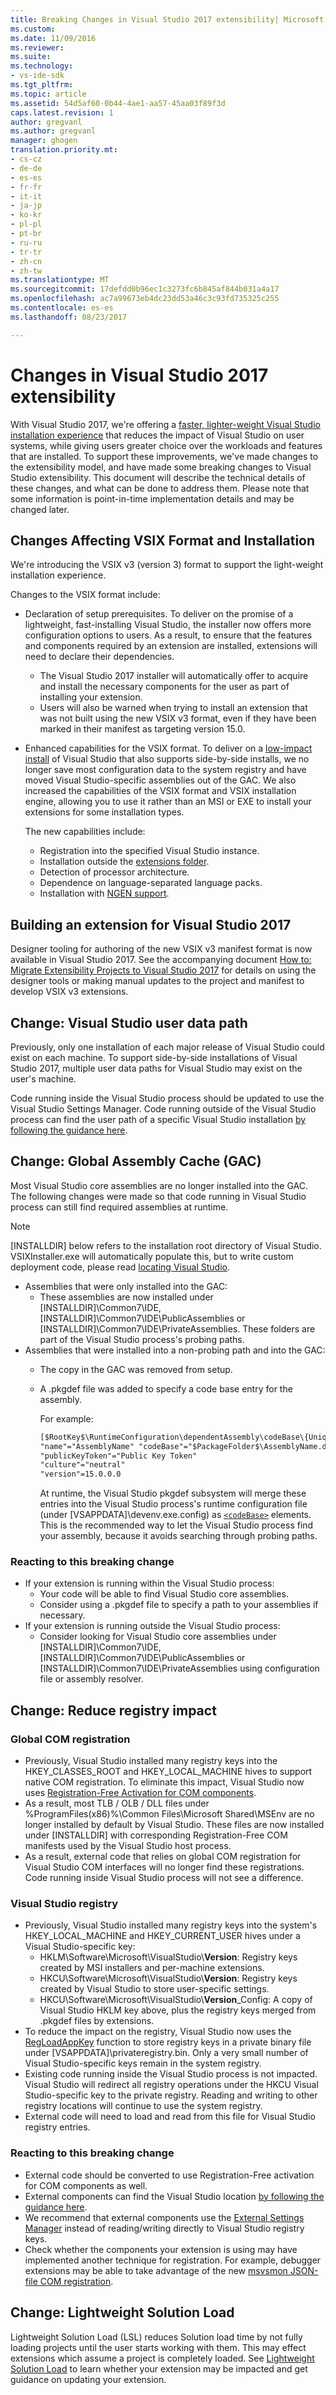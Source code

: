 ```yaml
---
title: Breaking Changes in Visual Studio 2017 extensibility| Microsoft Docs
ms.custom: 
ms.date: 11/09/2016
ms.reviewer: 
ms.suite: 
ms.technology:
- vs-ide-sdk
ms.tgt_pltfrm: 
ms.topic: article
ms.assetid: 54d5af60-0b44-4ae1-aa57-45aa03f89f3d
caps.latest.revision: 1
author: gregvanl
ms.author: gregvanl
manager: ghogen
translation.priority.mt:
- cs-cz
- de-de
- es-es
- fr-fr
- it-it
- ja-jp
- ko-kr
- pl-pl
- pt-br
- ru-ru
- tr-tr
- zh-cn
- zh-tw
ms.translationtype: MT
ms.sourcegitcommit: 17defdd0b96ec1c3273fc6b845af844b031a4a17
ms.openlocfilehash: ac7a99673eb4dc23dd53a46c3c93fd735325c255
ms.contentlocale: es-es
ms.lasthandoff: 08/23/2017

---
```

# <a name="changes-in-visual-studio-2017-extensibility"></a>Changes in Visual Studio 2017 extensibility

With Visual Studio 2017, we're offering a [faster, lighter-weight Visual Studio installation experience](https://blogs.msdn.microsoft.com/visualstudio/2016/04/01/faster-leaner-visual-studio-installer) that reduces the impact of Visual Studio on user systems, while giving users greater choice over the workloads and features that are installed. To support these improvements, we've made changes to the extensibility model, and have made some breaking changes to Visual Studio extensibility. This document will describe the technical details of these changes, and what can be done to address them. Please note that some information is point-in-time implementation details and may be changed later.

## <a name="changes-affecting-vsix-format-and-installation"></a>Changes Affecting VSIX Format and Installation

We're introducing the VSIX v3 (version 3) format to support the light-weight installation experience.

Changes to the VSIX format include:

* Declaration of setup prerequisites. To deliver on the promise of a lightweight, fast-installing Visual Studio, the installer now offers more configuration options to users. As a result, to ensure that the features and components required by an extension are installed, extensions will need to declare their dependencies.
  * The Visual Studio 2017 installer will automatically offer to acquire and install the necessary components for the user as part of installing your extension.
  * Users will also be warned when trying to install an extension that was not built using the new VSIX v3 format, even if they have been marked in their manifest as targeting version 15.0.
* Enhanced capabilities for the VSIX format. To deliver on a [low-impact install](https://blogs.msdn.microsoft.com/visualstudio/2016/04/25/anatomy-of-a-low-impact-visual-studio-install) of Visual Studio that also supports side-by-side installs, we no longer save most configuration data to the system registry and have moved Visual Studio-specific assemblies out of the GAC. We also increased the capabilities of the VSIX format and VSIX installation engine, allowing you to use it rather than an MSI or EXE to install your extensions for some installation types.

  The new capabilities include:

  * Registration into the specified Visual Studio instance.
  * Installation outside the [extensions folder](set-install-root.md).
  * Detection of processor architecture.
  * Dependence on language-separated language packs.
  * Installation with [NGEN support](ngen-support.md).

## <a name="building-an-extension-for-visual-studio-2017"></a>Building an extension for Visual Studio 2017

Designer tooling for authoring of the new VSIX v3 manifest format is now available in Visual Studio 2017. See the accompanying document [How to: Migrate Extensibility Projects to Visual Studio 2017](how-to-migrate-extensibility-projects-to-visual-studio-2017.md) for details on using the designer tools or making manual updates to the project and manifest to develop VSIX v3 extensions.

## <a name="change-visual-studio-user-data-path"></a>Change: Visual Studio user data path

Previously, only one installation of each major release of Visual Studio could exist on each machine. To support side-by-side installations of Visual Studio 2017, multiple user data paths for Visual Studio may exist on the user's machine.

Code running inside the Visual Studio process should be updated to use the Visual Studio Settings Manager. Code running outside of the Visual Studio process can find the user path of a specific Visual Studio installation [by following the guidance here](locating-visual-studio.md).

## <a name="change-global-assembly-cache-gac"></a>Change: Global Assembly Cache (GAC)

Most Visual Studio core assemblies are no longer installed into the GAC. The following changes were made so that code running in Visual Studio process can still find required assemblies at runtime.

> [!NOTE]
> [INSTALLDIR] below refers to the installation root directory of Visual Studio. VSIXInstaller.exe will automatically populate this, but to write custom deployment code, please read [locating Visual Studio](locating-visual-studio.md).

* Assemblies that were only installed into the GAC:
  * These assemblies are now installed under [INSTALLDIR]\Common7\IDE\, [INSTALLDIR]\Common7\IDE\PublicAssemblies or [INSTALLDIR]\Common7\IDE\PrivateAssemblies. These folders are part of the Visual Studio process's probing paths.
* Assemblies that were installed into a non-probing path and into the GAC:
  * The copy in the GAC was removed from setup.
  * A .pkgdef file was added to specify a code base entry for the assembly.

    For example:
    
    ```xml
    [$RootKey$\RuntimeConfiguration\dependentAssembly\codeBase\{UniqueGUID}]
    "name"="AssemblyName" "codeBase"="$PackageFolder$\AssemblyName.dll"
    "publicKeyToken"="Public Key Token"
    "culture"="neutral"
    "version"=15.0.0.0
    ```
    At runtime, the Visual Studio pkgdef subsystem will merge these entries into the Visual Studio process's runtime configuration file (under [VSAPPDATA]\devenv.exe.config) as [`<codeBase>`](https://msdn.microsoft.com/en-us/library/efs781xb(v=vs.110).aspx) elements. This is the recommended way to let the Visual Studio process find your assembly, because it avoids searching through probing paths.

### <a name="reacting-to-this-breaking-change"></a>Reacting to this breaking change

* If your extension is running within the Visual Studio process:
  * Your code will be able to find Visual Studio core assemblies.
  * Consider using a .pkgdef file to specify a path to your assemblies if necessary.
* If your extension is running outside the Visual Studio process:
  * Consider looking for Visual Studio core assemblies under [INSTALLDIR]\Common7\IDE\, [INSTALLDIR]\Common7\IDE\PublicAssemblies or [INSTALLDIR]\Common7\IDE\PrivateAssemblies using configuration file or assembly resolver.

## <a name="change-reduce-registry-impact"></a>Change: Reduce registry impact

### <a name="global-com-registration"></a>Global COM registration

* Previously, Visual Studio installed many registry keys into the HKEY_CLASSES_ROOT and HKEY_LOCAL_MACHINE hives to support native COM registration. To eliminate this impact, Visual Studio now uses [Registration-Free Activation for COM components](https://msdn.microsoft.com/en-us/library/ms973913.aspx).
* As a result, most TLB / OLB / DLL files under %ProgramFiles(x86)%\Common Files\Microsoft Shared\MSEnv are no longer installed by default by Visual Studio. These files are now installed under [INSTALLDIR] with corresponding Registration-Free COM manifests used by the Visual Studio host process.
* As a result, external code that relies on global COM registration for Visual Studio COM interfaces will no longer find these registrations. Code running inside Visual Studio process will not see a difference.

### <a name="visual-studio-registry"></a>Visual Studio registry

* Previously, Visual Studio installed many registry keys into the system's HKEY_LOCAL_MACHINE and HKEY_CURRENT_USER hives under a Visual Studio-specific key:
  * HKLM\Software\Microsoft\VisualStudio\\**Version**: Registry keys created by MSI installers and per-machine extensions.
  * HKCU\Software\Microsoft\VisualStudio\\**Version**: Registry keys created by Visual Studio to store user-specific settings.
  * HKCU\Software\Microsoft\VisualStudio\\**Version**_Config: A copy of Visual Studio HKLM key above, plus the registry keys merged from .pkgdef files by extensions.
* To reduce the impact on the registry, Visual Studio now uses the [RegLoadAppKey](https://msdn.microsoft.com/en-us/library/windows/desktop/ms724886(v=vs.85).aspx) function to store registry keys in a private binary file under [VSAPPDATA]\privateregistry.bin. Only a very small number of Visual Studio-specific keys remain in the system registry.
* Existing code running inside the Visual Studio process is not impacted. Visual Studio will redirect all registry operations under the HKCU Visual Studio-specific key to the private registry. Reading and writing to other registry locations will continue to use the system registry.
* External code will need to load and read from this file for Visual Studio registry entries.

### <a name="reacting-to-this-breaking-change"></a>Reacting to this breaking change

* External code should be converted to use Registration-Free activation for COM components as well.
* External components can find the Visual Studio location [by following the guidance here](https://blogs.msdn.microsoft.com/heaths/2016/09/15/changes-to-visual-studio-15-setup).
* We recommend that external components use the [External Settings Manager](https://msdn.microsoft.com/en-us/library/microsoft.visualstudio.settings.externalsettingsmanager.aspx) instead of reading/writing directly to Visual Studio registry keys.
* Check whether the components your extension is using may have implemented another technique for registration. For example, debugger extensions may be able to take advantage of the new [msvsmon JSON-file COM registration](migrate-debugger-COM-registration.md).

## <a name="change-lightweight-solution-load"></a>Change: Lightweight Solution Load

Lightweight Solution Load (LSL) reduces Solution load time by not fully loading projects until the user starts working with them. This may effect extensions which assume a project is completely loaded. See [Lightweight Solution Load](lightweight-solution-load-extension-impact.md) to learn whether your extension may be impacted and get guidance on updating your extension.

